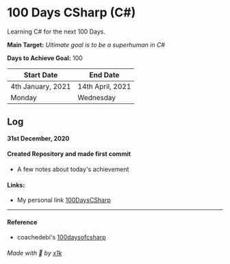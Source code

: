 ﻿# 100 Days CSharp (C#)
Learning C# for the next 100 Days.

**Main Target:** _Ultimate goal is to be a superhuman in C#_

**Days to Achieve Goal:** 100

|Start Date|End Date|
|----------|--------|
|4th January, 2021|14th April, 2021|
|Monday|Wednesday|

## Log
**31st December, 2020**
#### Created Repository and made first commit
- A few notes about today's achievement

#### Links:
- My personal link [100DaysCSharp](https://github.com/en1tan/100DaysCSharp)
----
#### Reference
- coachedebi's [100daysofcsharp](https://github.com/coachadebi/100daysofcodingCsharp)

###### Made with 💖 by [x1k](https://strae.dev)
